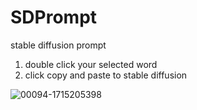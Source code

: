 # SDPrompt
stable diffusion prompt

1. double click your selected word
2. click copy and paste to stable diffusion

![00094-1715205398](https://user-images.githubusercontent.com/39142640/225595239-7478fe0e-9cfb-4afc-ae1b-4cb938c14550.png)
